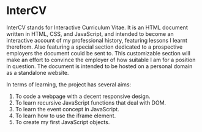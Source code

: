 # InterCV

InterCV stands for Interactive Curriculum Vitae. 
It is an HTML document written in HTML, CSS, and JavaScript, 
and intended to become an interactive account of my professional history, featuring lessons I learnt therefrom. Also featuring a special section dedicated to a prospective employers the document could be sent to. This customizable section will make an effort to convince the employer of how suitable I am for a position in question. 
The document is intended to be hosted on a personal domain as a standalone website. 

In terms of learning, the project has several aims: 
1. To code a webpage with a decent responsive design.
2. To learn recursive JavaScript functions that deal with DOM.
3. To learn the event concept in JavaScript. 
4. To learn how to use the iframe element. 
5. To create my first JavaScript objects.
